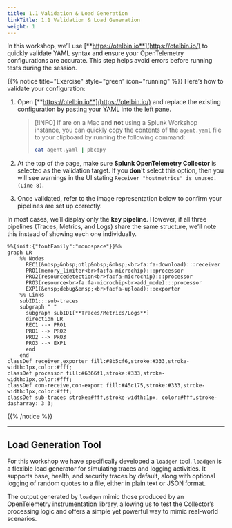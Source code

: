 ```yaml
---
title: 1.1 Validation & Load Generation
linkTitle: 1.1 Validation & Load Generation
weight: 1
---
```


In this workshop, we’ll use [**https://otelbin.io**](https://otelbin.io/) to quickly validate YAML syntax and ensure your OpenTelemetry configurations are accurate. This step helps avoid errors before running tests during the session.

{{% notice title="Exercise" style="green" icon="running" %}}
Here’s how to validate your configuration:

1. Open [**https://otelbin.io**](https://otelbin.io/) and replace the existing configuration by pasting your YAML into the left pane.
    > [!INFO]
    > If are on a Mac and **not** using a Splunk Workshop instance, you can quickly copy the contents of the `agent.yaml` file to your clipboard by running the following command:
    >
    > ```bash
    > cat agent.yaml | pbcopy
    > ```

2. At the top of the page, make sure **Splunk OpenTelemetry Collector** is selected as the validation target. If you **don't** select this option, then you will see warnings in the UI stating `Receiver "hostmetrics" is unused. (Line 8)`.

3. Once validated, refer to the image representation below to confirm your pipelines are set up correctly.

In most cases, we’ll display only the **key pipeline**. However, if all three pipelines (Traces, Metrics, and Logs) share the same structure, we’ll note this instead of showing each one individually.

```mermaid
%%{init:{"fontFamily":"monospace"}}%%
graph LR
    %% Nodes
      REC1(&nbsp;&nbsp;otlp&nbsp;&nbsp;<br>fa:fa-download):::receiver
      PRO1(memory_limiter<br>fa:fa-microchip):::processor
      PRO2(resourcedetection<br>fa:fa-microchip):::processor
      PRO3(resource<br>fa:fa-microchip<br>add_mode):::processor
      EXP1(&ensp;debug&ensp;<br>fa:fa-upload):::exporter
    %% Links
    subID1:::sub-traces
    subgraph " "
      subgraph subID1[**Traces/Metrics/Logs**]
      direction LR
      REC1 --> PRO1
      PRO1 --> PRO2
      PRO2 --> PRO3
      PRO3 --> EXP1
      end
    end
classDef receiver,exporter fill:#8b5cf6,stroke:#333,stroke-width:1px,color:#fff;
classDef processor fill:#6366f1,stroke:#333,stroke-width:1px,color:#fff;
classDef con-receive,con-export fill:#45c175,stroke:#333,stroke-width:1px,color:#fff;
classDef sub-traces stroke:#fff,stroke-width:1px, color:#fff,stroke-dasharray: 3 3;
```

{{% /notice %}}

---

## Load Generation Tool

For this workshop we have specifically developed a `loadgen` tool. `loadgen` is a flexible load generator for simulating traces and logging activities. It supports base, health, and security traces by default, along with optional logging of random quotes to a file, either in plain text or JSON format.

The output generated by `loadgen` mimic those produced by an OpenTelemetry instrumentation library, allowing us to test the Collector’s processing logic and offers a simple yet powerful way to mimic real-world scenarios.
